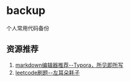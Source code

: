 # backup
个人常用代码备份

## 资源推荐

1. [markdown编辑器推荐--Typora，所见即所写](https://www.typora.io/#)
1. [leetcode刷题--左耳朵耗子](https://github.com/haoel/leetcode)
